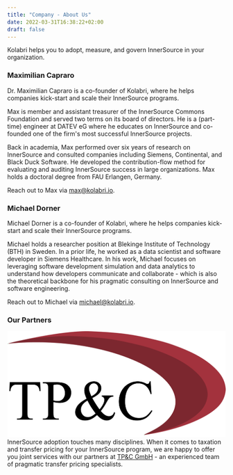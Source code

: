 ```yaml
---
title: "Company - About Us"
date: 2022-03-31T16:38:22+02:00
draft: false
---
```


Kolabri helps you to adopt, measure, and govern InnerSource in your organization.


### Maximilian Capraro

Dr. Maximilian Capraro is a co-founder of Kolabri, where he helps companies kick-start and scale their InnerSource programs. 

Max is member and assistant treasurer of the InnerSource Commons Foundation and served two terms on its board of directors. He is a (part-time) engineer at DATEV eG where he educates on InnerSource and co-founded one of the firm's most successful InnerSource projects. 

Back in academia, Max performed over six years of research on InnerSource and consulted companies including Siemens, Continental, and Black Duck Software. He developed the contribution-flow method for evaluating and auditing InnerSource success in large organizations. Max holds a doctoral degree from FAU Erlangen, Germany.

Reach out to Max via <a href="mailto:max@kolabri.io">max@kolabri.io</a>.


### Michael Dorner

Michael Dorner is a co-founder of Kolabri, where he helps companies kick-start and scale their InnerSource programs.

Michael holds a researcher position at Blekinge Institute of Technology (BTH) in Sweden. In a prior life, he worked as a data scientist and software developer in Siemens Healthcare. In his work, Michael focuses on leveraging software development simulation and data analytics to understand how developers communicate and collaborate - which is also the theoretical backbone for his pragmatic consulting on InnerSource and software engineering.

Reach out to Michael via <a href="mailto:michael@kolabri.io">michael@kolabri.io</a>.


### Our Partners

<div class="flex flex-col sm:flex-row sm:space-x-4">
  <div class="sm:flex-none">
    <img src="/tp-and-c.png" alt="Logo of our partner TP&C GmbH" class="h-16 sm:h-16">
  </div>
  <div class="sm:grow sm:mt-4">
    InnerSource adoption touches many disciplines. When it comes to taxation and transfer pricing for your InnerSource program, we are happy to offer you joint services with our partners at <a href="http://www.tp-and-c.com/" target="_blank">TP&C GmbH</a> - an experienced team of pragmatic transfer pricing specialists.
  </div>
</div>